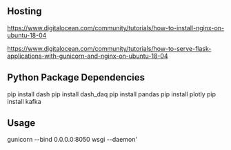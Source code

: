 ## Hosting
https://www.digitalocean.com/community/tutorials/how-to-install-nginx-on-ubuntu-18-04

https://www.digitalocean.com/community/tutorials/how-to-serve-flask-applications-with-gunicorn-and-nginx-on-ubuntu-18-04 


## Python Package Dependencies
pip install dash
pip install dash_daq
pip install pandas
pip install plotly
pip install kafka

## Usage

gunicorn --bind 0.0.0.0:8050 wsgi --daemon'
